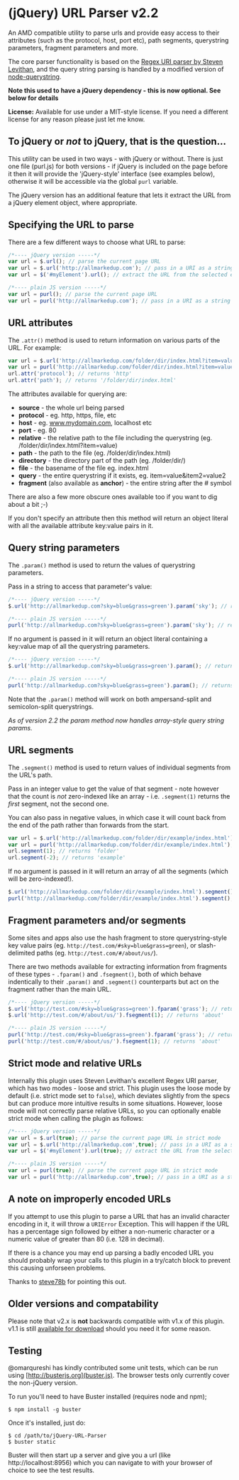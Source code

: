(jQuery) URL Parser v2.2
======================

An AMD compatible utility to parse urls and provide easy access to their attributes (such as the protocol, host, port etc), path segments, querystring parameters, fragment parameters and more.

The core parser functionality is based on the [Regex URI parser by Steven Levithan](http://blog.stevenlevithan.com/archives/parseuri), and the query string parsing is handled by a modified version of [node-querystring](https://github.com/visionmedia/node-querystring).

**Note this used to have a jQuery dependency - this is now optional. See below for details**

**License:** Available for use under a MIT-style license. If you need a different license for any reason please just let me know.

To jQuery or *not* to jQuery, that is the question...
----------------------------------------------------

This utility can be used in two ways - with jQuery or without. There is just one file (purl.js) for both versions - if jQuery is included on the page before it then it will provide the 'jQuery-style' interface (see examples below), otherwise it will be accessible via the global `purl` variable.

The jQuery version has an additional feature that lets it extract the URL from a jQuery element object, where appropriate.

Specifying the URL to parse
---------------------------

There are a few different ways to choose what URL to parse:

``` javascript
/*---- jQuery version -----*/
var url = $.url(); // parse the current page URL
var url = $.url('http://allmarkedup.com'); // pass in a URI as a string and parse that 
var url = $('#myElement').url(); // extract the URL from the selected element and parse that - will work on any element with a `src`, `href` or `action` attribute.

/*---- plain JS version -----*/
var url = purl(); // parse the current page URL
var url = purl('http://allmarkedup.com'); // pass in a URI as a string and parse that 
```

URL attributes
--------------

The `.attr()` method is used to return information on various parts of the URL. For example:

``` javascript
var url = $.url('http://allmarkedup.com/folder/dir/index.html?item=value'); // jQuery version
var url = purl('http://allmarkedup.com/folder/dir/index.html?item=value'); // plain JS version
url.attr('protocol'); // returns 'http'
url.attr('path'); // returns '/folder/dir/index.html'
```

The attributes available for querying are:

* **source** - the whole url being parsed
* **protocol** - eg. http, https, file, etc
* **host** - eg. www.mydomain.com, localhost etc
* **port** - eg. 80
* **relative** - the relative path to the file including the querystring (eg. /folder/dir/index.html?item=value)
* **path** - the path to the file (eg. /folder/dir/index.html)
* **directory** - the directory part of the path (eg. /folder/dir/)
* **file** - the basename of the file eg. index.html
* **query** - the entire querystring if it exists, eg. item=value&item2=value2
* **fragment** (also available as **anchor**) - the entire string after the # symbol 

There are also a few more obscure ones available too if you want to dig about a bit ;-)

If you don't specify an attribute then this method will return an object literal with all the available attribute key:value pairs in it.

Query string parameters
-----------------------

The `.param()` method is used to return the values of querystring parameters.

Pass in a string to access that parameter's value:

``` javascript
/*---- jQuery version -----*/
$.url('http://allmarkedup.com?sky=blue&grass=green').param('sky'); // returns 'blue'

/*---- plain JS version -----*/
purl('http://allmarkedup.com?sky=blue&grass=green').param('sky'); // returns 'blue'
```

If no argument is passed in it will return an object literal containing a key:value map of all the querystring parameters.

``` javascript
/*---- jQuery version -----*/
$.url('http://allmarkedup.com?sky=blue&grass=green').param(); // returns { 'sky':'blue', 'grass':'green' }

/*---- plain JS version -----*/
purl('http://allmarkedup.com?sky=blue&grass=green').param(); // returns { 'sky':'blue', 'grass':'green' }
```

Note that the `.param()` method will work on both ampersand-split and semicolon-split querystrings.

*As of version 2.2 the param method now handles array-style query string params.*

URL segments
-----------------------

The `.segment()` method is used to return values of individual segments from the URL's path.

Pass in an integer value to get the value of that segment - note however that the count is *not* zero-indexed like an array - i.e. `.segment(1)` returns the *first* segment, not the second one.

You can also pass in negative values, in which case it will count back from the end of the path rather than forwards from the start.

``` javascript
var url = $.url('http://allmarkedup.com/folder/dir/example/index.html'); // jQuery version
var url = purl('http://allmarkedup.com/folder/dir/example/index.html'); // plain JS version
url.segment(1); // returns 'folder'
url.segment(-2); // returns 'example'
```
If no argument is passed in it will return an array of all the segments (which will be zero-indexed!).

``` javascript
$.url('http://allmarkedup.com/folder/dir/example/index.html').segment(); // jQuery version - returns ['folder','dir','example','index.html']
purl('http://allmarkedup.com/folder/dir/example/index.html').segment(); // plain JS version - returns ['folder','dir','example','index.html']
```

Fragment parameters and/or segments
-------------------------------

Some sites and apps also use the hash fragment to store querystring-style key value pairs (eg. `http://test.com/#sky=blue&grass=green`), or slash-delimited paths (eg. `http://test.com/#/about/us/`).

There are two methods available for extracting information from fragments of these types - `.fparam()` and `.fsegment()`, both of which behave indentically to their `.param()` and `.segment()` counterparts but act on the fragment rather than the main URL.

``` javascript
/*---- jQuery version -----*/
$.url('http://test.com/#sky=blue&grass=green').fparam('grass'); // returns 'green'
$.url('http://test.com/#/about/us/').fsegment(1); // returns 'about'

/*---- plain JS version -----*/
purl('http://test.com/#sky=blue&grass=green').fparam('grass'); // returns 'green'
purl('http://test.com/#/about/us/').fsegment(1); // returns 'about'
```

Strict mode and relative URLs
--------------------

Internally this plugin uses Steven Levithan's excellent Regex URI parser, which has two modes - loose and strict. This plugin uses the loose mode by default (i.e. strict mode set to `false`), which deviates slightly from the specs but can produce more intuitive results in some situations. However, loose mode will not correctly parse relative URLs, so you can optionally enable strict mode when calling the plugin as follows:

``` javascript
/*---- jQuery version -----*/
var url = $.url(true); // parse the current page URL in strict mode
var url = $.url('http://allmarkedup.com',true); // pass in a URI as a string and parse that in strict mode
var url = $('#myElement').url(true); // extract the URL from the selected element and parse that in strict mode

/*---- plain JS version -----*/
var url = purl(true); // parse the current page URL in strict mode
var url = purl('http://allmarkedup.com',true); // pass in a URI as a string and parse that in strict mode
```


A note on improperly encoded URLs
---------------------------------

If you attempt to use this plugin to parse a URL that has an invalid character encoding in it, it will throw a `URIError` Exception. This will happen if the URL has a percentage sign followed by either a non-numeric character or a numeric value of greater than 80 (i.e. 128 in decimal).

If there is a chance you may end up parsing a badly encoded URL you should probably wrap your calls to this plugin in a try/catch block to prevent this causing unforseen problems.

Thanks to [steve78b](https://github.com/steve78b) for pointing this out.

Older versions and compatability
---------------------------------

Please note that v2.x is **not** backwards compatible with v1.x of this plugin. v1.1 is still [available for download](https://github.com/allmarkedup/jQuery-URL-Parser/zipball/v1.1) should you need it for some reason.

Testing
-------

@omarqureshi has kindly contributed some unit tests, which can be run using [http://busterjs.org](buster.js). The browser tests only currently cover the non-jQuery version.

To run you'll need to have Buster installed (requires node and npm);

```
$ npm install -g buster
```

Once it's installed, just do:

```
$ cd /path/to/jQuery-URL-Parser
$ buster static
```

Buster will then start up a server and give you a url (like http://localhost:8956) which you can navigate to with your browser of choice to see the test results.





